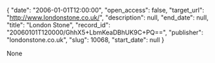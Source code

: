 {
  "date": "2006-01-01T12:00:00", 
  "open_access": false, 
  "target_url": "http://www.londonstone.co.uk/", 
  "description": null, 
  "end_date": null, 
  "title": "London Stone", 
  "record_id": "20060101T120000/GhhX5+LbmKeaDBhUK9C+PQ==", 
  "publisher": "londonstone.co.uk", 
  "slug": 10068, 
  "start_date": null
}

None